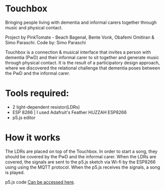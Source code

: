 # Touchbox
Bringing people living with dementia and informal carers together through music and physical contact.

Project by PinkTomate - Beach Bagenal, Bente Vonk, Obafemi Omitiran & Simo Paraschi. Code by: Simo Paraschi

Touchbox is a connection & musical interface that invites a person with dementia (PwD) and their informal carer to sit together and generate music through physical contact. It is the result of a participatory design approach, where we discovered the relational challenge that dementia poses between the PwD and the informal carer.

# Tools required:
- 2 light-dependent resistor(LDRs)
- ESP 8266 | I used Adafruit's Feather HUZZAH ESP8266
- p5.js editor

# How it works
The LDRs are placed on top of the Touchbox. In order to start a song, they should be covered by the PwD and the informal carer. When the LDRs are covered, the signals are sent to the p5.js sketch via Wi-fi by the ESP8266 using using the MQTT protocol. When the p5.js receives the signals, a song is played.

p5.js code [Can be accessed here](https://editor.p5js.org/simoparaschi/sketches/JRa9bdV6x).
